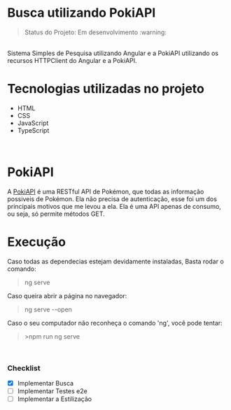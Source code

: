 
<h1>Busca utilizando PokiAPI</h1>
<blockquote>Status do Projeto: Em desenvolvimento :warning: </blockquote>
<br>
Sistema Simples de Pesquisa utilizando Angular e a PokiAPI
utilizando os recursos HTTPClient do Angular e a PokiAPI.
<br>
<h1>Tecnologias utilizadas no projeto</h1>
<ul>
<li>HTML</li>
<li>CSS</li>
<li>JavaScript</li>
<li>TypeScript</li>
</ul>
<br>
<h1>PokiAPI</h1>
A <a href="https://pokeapi.co/">PokiAPI</a> é uma RESTful API de Pokémon, que todas as informação possiveis de Pokémon.
Ela não precisa de autenticação, esse foi um dos principais motivos que me levou a ela.
Ela é uma API apenas de consumo, ou seja, só permite métodos GET.
<br>
<h1>Execução</h1>
Caso todas as dependecias estejam devidamente instaladas, Basta rodar o comando: 
<blockquote>	ng serve </blockquote>

Caso queira abrir a página no navegador:
<blockquote>    ng serve --open </blockquote>

Caso o seu computador não reconheça o comando 'ng', você pode tentar:
 <blockquote>   >npm run ng serve </blockquote>
   
<br>

### Checklist


- [x] Implementar Busca	
- [ ] Implementar Testes e2e
- [ ] Implementar a Estilização
